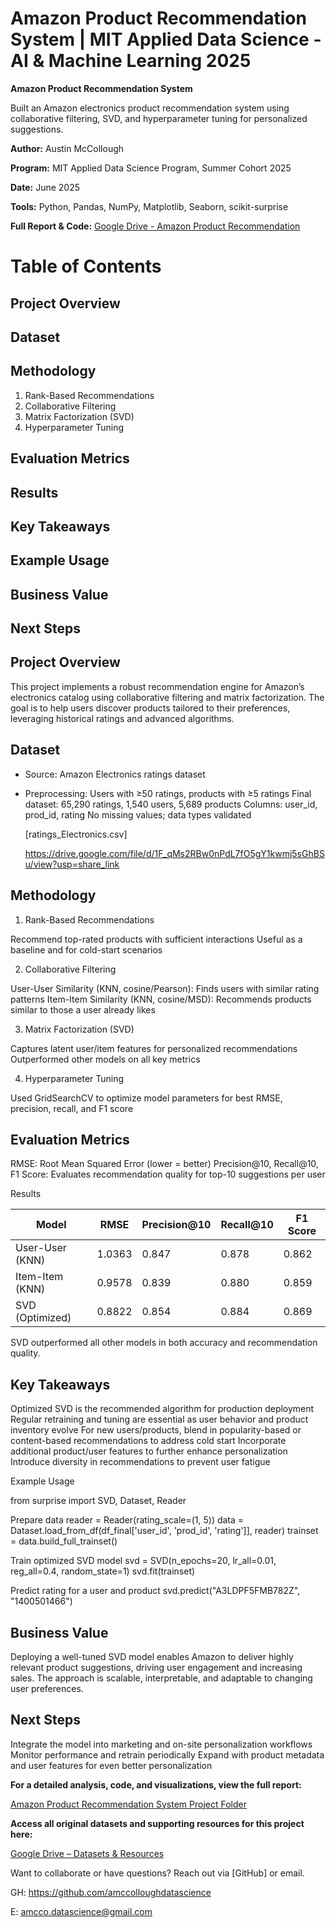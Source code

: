 # Amazon Product Recommendation System | MIT Applied Data Science - AI & Machine Learning 2025
**Amazon Product Recommendation System**

Built an Amazon electronics product recommendation system using collaborative filtering, SVD, and hyperparameter tuning for personalized suggestions.  

**Author:** Austin McCollough  

**Program:** MIT Applied Data Science Program, Summer Cohort 2025

**Date:** June 2025  

**Tools:** Python, Pandas, NumPy, Matplotlib, Seaborn, scikit-surprise

**Full Report & Code:** [Google Drive - Amazon Product Recommendation](https://drive.google.com/drive/folders/1H0SfHq_smkli2ltG9QOVpKKVXGqQlRec?usp=share_link)

# Table of Contents

## Project Overview
## Dataset
## Methodology
  1. Rank-Based Recommendations
  2. Collaborative Filtering
  3. Matrix Factorization (SVD)
  4. Hyperparameter Tuning
## Evaluation Metrics
## Results
## Key Takeaways
## Example Usage
## Business Value
## Next Steps

## Project Overview

This project implements a robust recommendation engine for Amazon’s electronics catalog using collaborative filtering and matrix factorization. The goal is to help users discover products tailored to their preferences, leveraging historical ratings and advanced algorithms.

## Dataset

* Source: Amazon Electronics ratings dataset
* Preprocessing:
  Users with ≥50 ratings, products with ≥5 ratings
  Final dataset: 65,290 ratings, 1,540 users, 5,689 products
  Columns: user_id, prod_id, rating
  No missing values; data types validated

  [ratings_Electronics.csv]
  
  https://drive.google.com/file/d/1F_qMs2RBw0nPdL7fO5gY1kwmj5sGhBSu/view?usp=share_link

## Methodology

1. Rank-Based Recommendations

Recommend top-rated products with sufficient interactions
Useful as a baseline and for cold-start scenarios

2. Collaborative Filtering

User-User Similarity (KNN, cosine/Pearson): Finds users with similar rating patterns
Item-Item Similarity (KNN, cosine/MSD): Recommends products similar to those a user already likes

3. Matrix Factorization (SVD)

Captures latent user/item features for personalized recommendations
Outperformed other models on all key metrics

4. Hyperparameter Tuning

Used GridSearchCV to optimize model parameters for best RMSE, precision, recall, and F1 score

## Evaluation Metrics

RMSE: Root Mean Squared Error (lower = better)
Precision@10, Recall@10, F1 Score: Evaluates recommendation quality for top-10 suggestions per user

Results

| Model                | RMSE   | Precision@10 | Recall@10 | F1 Score |
|----------------------|--------|--------------|-----------|----------|
| User-User (KNN)      | 1.0363 | 0.847        | 0.878     | 0.862    |
| Item-Item (KNN)      | 0.9578 | 0.839        | 0.880     | 0.859    |
| SVD (Optimized)  | 0.8822 | 0.854        | 0.884     | 0.869    |

SVD outperformed all other models in both accuracy and recommendation quality.

## Key Takeaways

Optimized SVD is the recommended algorithm for production deployment
Regular retraining and tuning are essential as user behavior and product inventory evolve
For new users/products, blend in popularity-based or content-based recommendations to address cold start
Incorporate additional product/user features to further enhance personalization
Introduce diversity in recommendations to prevent user fatigue

Example Usage

from surprise import SVD, Dataset, Reader

Prepare data
reader = Reader(rating_scale=(1, 5))
data = Dataset.load_from_df(df_final['user_id', 'prod_id', 'rating']], reader)
trainset = data.build_full_trainset()

Train optimized SVD model
svd = SVD(n_epochs=20, lr_all=0.01, reg_all=0.4, random_state=1)
svd.fit(trainset)

Predict rating for a user and product
svd.predict("A3LDPF5FMB782Z", "1400501466")

## Business Value

Deploying a well-tuned SVD model enables Amazon to deliver highly relevant product suggestions, driving user engagement and increasing sales. The approach is scalable, interpretable, and adaptable to changing user preferences.

## Next Steps

Integrate the model into marketing and on-site personalization workflows
Monitor performance and retrain periodically
Expand with product metadata and user features for even better personalization

**For a detailed analysis, code, and visualizations, view the full report:**  

  [Amazon Product Recommendation System Project Folder](https://drive.google.com/drive/folders/1H0SfHq_smkli2ltG9QOVpKKVXGqQlRec?usp=share_link)

**Access all original datasets and supporting resources for this project here:**  

  [Google Drive – Datasets & Resources](https://drive.google.com/drive/folders/1smXVZihW8WQLvSKUrkmQmI6mZAcJv6P2?usp=share_link)


Want to collaborate or have questions? Reach out via [GitHub] or email.

GH: https://github.com/amccolloughdatascience

E: amcco.datascience@gmail.com

